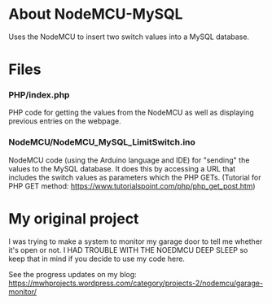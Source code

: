 # About NodeMCU-MySQL
Uses the NodeMCU to insert two switch values into a MySQL database.

# Files
### PHP/index.php
PHP code for getting the values from the NodeMCU as well as displaying previous entries on the webpage.

### NodeMCU/NodeMCU_MySQL_LimitSwitch.ino
NodeMCU code (using the Arduino language and IDE) for "sending" the values to the MySQL database. It does this by accessing a URL that includes the switch values as parameters which the PHP GETs. (Tutorial for PHP GET method: https://www.tutorialspoint.com/php/php_get_post.htm)

# My original project
I was trying to make a system to monitor my garage door to tell me whether it's open or not. I HAD TROUBLE WITH THE NOEDMCU DEEP SLEEP so keep that in mind if you decide to use my code here.

See the progress updates on my blog: https://mwhprojects.wordpress.com/category/projects-2/nodemcu/garage-monitor/